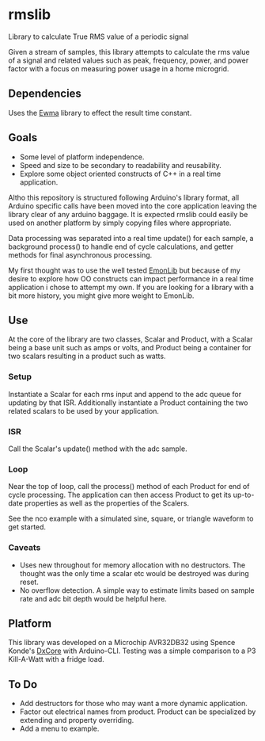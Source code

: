 # rmslib
Library to calculate True RMS value of a periodic signal

Given a stream of samples, this library attempts to calculate the rms value of a signal and related values
such as peak, frequency, power, and power factor with a focus on measuring power usage in a home microgrid.

## Dependencies
Uses the [Ewma](https://github.com/jonnieZG/EWMA) library to effect the result time constant.

## Goals
* Some level of platform independence.
* Speed and size to be secondary to readability and reusability.
* Explore some object oriented constructs of C++ in a real time application.

Altho this repository is structured following Arduino's library format, all Arduino specific calls have
been moved into the core application leaving the library clear of any arduino baggage. 
It is expected rmslib could easily be used on another platform by simply copying files where appropriate.

Data processing was separated into a real time update() for each sample, a background process() to handle
end of cycle calculations, and getter methods for final asynchronous processing.   

My first thought was to use the well tested [EmonLib](https://github.com/openenergymonitor/EmonLib) but 
because of my desire to explore how OO constructs can impact performance in a real time application i chose to
attempt my own. If you are looking for a library with a bit more history, you might give more weight to EmonLib.

## Use
At the core of the library are two classes, Scalar and Product, with a Scalar being a base unit such as amps
or volts, and Product being a container for two scalars resulting in a product such as watts.

### Setup
Instantiate a Scalar for each rms input and append to the adc queue for updating by that ISR.
Additionally instantiate a Product containing the two related scalars to be used by your application.

### ISR
Call the Scalar's update() method with the adc sample.

### Loop
Near the top of loop, call the process() method of each Product for end of cycle processing.
The application can then access Product to get its up-to-date properties as well as the properties of the Scalers.

See the nco example with a simulated sine, square, or triangle waveform to get started.

### Caveats
* Uses new throughout for memory allocation with no destructors.  The thought was the only time a scalar etc
would be destroyed was during reset.
* No overflow detection.  A simple way to estimate limits based on sample rate and adc bit depth would be helpful here.

## Platform
This library was developed on a Microchip AVR32DB32 using Spence Konde's [DxCore](https://github.com/SpenceKonde/DxCore)
with Arduino-CLI.  Testing was a simple comparison to a P3 Kill-A-Watt with a fridge load.

## To Do
* Add destructors for those who may want a more dynamic application.
* Factor out electrical names from product.  Product can be specialized by extending and property overriding.
* Add a menu to example.